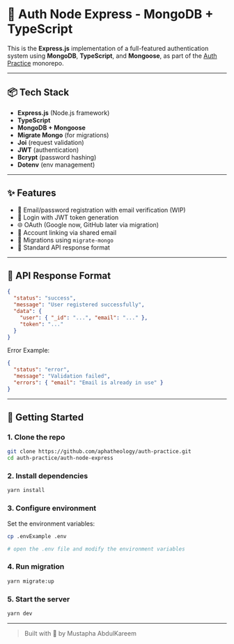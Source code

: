 # 🔐 Auth Node Express - MongoDB + TypeScript

This is the **Express.js** implementation of a full-featured authentication system using **MongoDB**, **TypeScript**, and **Mongoose**, as part of the [Auth Practice](https://github.com/aphatheology/auth-practice) monorepo.

---

## 📦 Tech Stack
- **Express.js** (Node.js framework)
- **TypeScript**
- **MongoDB + Mongoose**
- **Migrate Mongo** (for migrations)
- **Joi** (request validation)
- **JWT** (authentication)
- **Bcrypt** (password hashing)
- **Dotenv** (env management)

---

## ✨ Features

- 📧 Email/password registration with email verification (WIP)
- 🔐 Login with JWT token generation
- 🌐 OAuth (Google now, GitHub later via migration)
- 🔄 Account linking via shared email
- 🧱 Migrations using `migrate-mongo`
- 🚦 Standard API response format

---

## 🧪 API Response Format
```json
{
  "status": "success",
  "message": "User registered successfully",
  "data": {
    "user": { "_id": "...", "email": "..." },
    "token": "..."
  }
}
```

Error Example:
```json
{
  "status": "error",
  "message": "Validation failed",
  "errors": { "email": "Email is already in use" }
}
```

---

## 🚀 Getting Started

### 1. Clone the repo
```bash
git clone https://github.com/aphatheology/auth-practice.git
cd auth-practice/auth-node-express
```

### 2. Install dependencies
```bash
yarn install
```

### 3. Configure environment
Set the environment variables:

```bash
cp .envExample .env

# open the .env file and modify the environment variables 
```

### 4. Run migration
```bash
yarn migrate:up
```

### 5. Start the server
```bash
yarn dev
```

---

> Built with 💛 by Mustapha AbdulKareem

